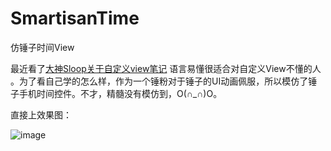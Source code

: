 # SmartisanTime
仿锤子时间View

最近看了[大神Sloop关于自定义view笔记](https://github.com/GcsSloop/AndroidNote)
语言易懂很适合对自定义View不懂的人 。为了看自己学的怎么样，作为一个锤粉对于锤子的UI动画佩服，所以模仿了锤子手机时间控件。不才，精髓没有模仿到，O(∩_∩)O。

直接上效果图：

![image](http://7xw00x.com1.z0.glb.clouddn.com/smartisan_time-gif.gif)
